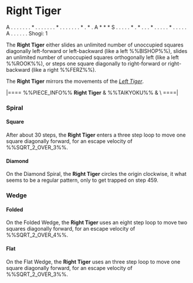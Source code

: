 # Right Tiger

<div class = "movement">
A . . . . . .
. * . . . . .
. . * . . . .
. . . * . * .
A * * * S . .
. . . * . * .
. . * . . . .
. * . . . . .
A . . . . . .
Shogi: 1
</div>

The **Right Tiger** either slides an unlimited number of unoccupied
squares diagonally left-forward or left-backward (like a left
%%BISHOP%%), slides an unlimited number of unoccupied squares
orthogonally left (like a left %%ROOK%%), or steps one square
diagonally to right-forward or right-backward (like a right %%FERZ%%).

The **Right Tiger** mirrors the movements of the
[*Left Tiger*](left_tiger.html).

|====
%%PIECE_INFO%%
  **Right Tiger**
& %%TAIKYOKU%%
& \\
====|
      
### Spiral

#### Square

After about 30 steps, the **Right Tiger** enters a three step loop
to move one square diagonally forward, for an escape velocity of
%%SQRT_2_OVER_3%%.

#### Diamond

On the Diamond Spiral, the **Right Tiger** circles the origin clockwise,
it what seems to be a regular pattern, only to get trapped on step 459.

### Wedge

#### Folded

On the Folded Wedge, the **Right Tiger** uses an eight step loop to
move two squares diagonally forward, for an escape velocity of
%%SQRT_2_OVER_4%%.

#### Flat

On the Flat Wedge, the **Right Tiger** uses an three step loop to
move one square diagonally forward, for an escape velocity of
%%SQRT_2_OVER_3%%.
